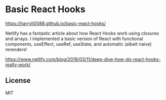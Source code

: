 # Basic React Hooks

https://harryli0088.github.io/basic-react-hooks/

Netlify has a fantastic article about how React Hooks work using closures and arrays. I implemented a basic version of React with functional components, useEffect, useRef, useState, and automatic (albeit naive) rerenders!

https://www.netlify.com/blog/2019/03/11/deep-dive-how-do-react-hooks-really-work/


## License
MIT